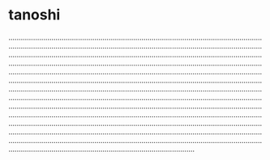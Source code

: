 # tanoshi

.......................................................................................................................................................................................................................................................................................................................................................................................................................................................................................................................................................................................................................................................................................................................................................................................................................................................................................................................................................................................................................................................................................................................................................................................................................................................................................................................................................................................................................................................................................................................................................................................................................................................................................................................................................................